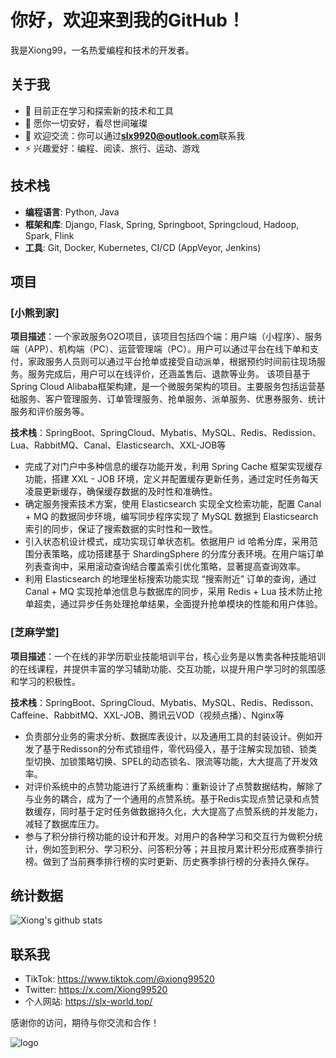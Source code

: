 # 你好，欢迎来到我的GitHub！

我是Xiong99，一名热爱编程和技术的开发者。

## 关于我

- 🌱 目前正在学习和探索新的技术和工具
- 💼 愿你一切安好，看尽世间璀璨
- 💬 欢迎交流：你可以通过**slx9920@outlook.com**联系我
- ⚡ 兴趣爱好：编程、阅读、旅行、运动、游戏

## 技术栈

- **编程语言**: Python, Java
- **框架和库**: Django, Flask, Spring, Springboot, Springcloud, Hadoop, Spark, Flink
- **工具**: Git, Docker, Kubernetes, CI/CD (AppVeyor, Jenkins)

## 项目

### [小熊到家]
**项目描述**：一个家政服务O2O项目，该项目包括四个端：用户端（小程序）、服务端（APP）、机构端（PC）、运营管理端（PC）。用户可以通过平台在线下单和支付，家政服务人员则可以通过平台抢单或接受自动派单，根据预约时间前往现场服务。服务完成后，用户可以在线评价，还涵盖售后、退款等业务。
该项目基于Spring Cloud Alibaba框架构建，是一个微服务架构的项目。主要服务包括运营基础服务、客户管理服务、订单管理服务、抢单服务、派单服务、优惠券服务、统计服务和评价服务等。

**技术栈**：SpringBoot、SpringCloud、Mybatis、MySQL、Redis、Redission、Lua、RabbitMQ、Canal、Elasticsearch、XXL-JOB等
- 完成了对门户中多种信息的缓存功能开发，利用 Spring Cache 框架实现缓存功能，搭建 XXL - JOB 环境，定义并配置缓存更新任务，通过定时任务每天凌晨更新缓存，确保缓存数据的及时性和准确性。
- 确定服务搜索技术方案，使用 Elasticsearch 实现全文检索功能，配置 Canal + MQ 的数据同步环境，编写同步程序实现了 MySQL 数据到 Elasticsearch 索引的同步，保证了搜索数据的实时性和一致性。
- 引入状态机设计模式，成功实现订单状态机。依据用户 id 哈希分库，采用范围分表策略，成功搭建基于 ShardingSphere 的分库分表环境。在用户端订单列表查询中，采用滚动查询结合覆盖索引优化策略，显著提高查询效率。
- 利用 Elasticsearch 的地理坐标搜索功能实现 “搜索附近” 订单的查询，通过 Canal + MQ 实现抢单池信息与数据库的同步，采用 Redis + Lua 技术防止抢单超卖，通过异步任务处理抢单结果，全面提升抢单模块的性能和用户体验。

### [芝麻学堂]
**项目描述**：一个在线的非学历职业技能培训平台，核心业务是以售卖各种技能培训的在线课程，并提供丰富的学习辅助功能、交互功能，以提升用户学习时的氛围感和学习的积极性。

**技术栈**：SpringBoot、SpringCloud、Mybatis、MySQL、Redis、Redisson、Caffeine、RabbitMQ、XXL-JOB、腾讯云VOD（视频点播）、Nginx等

- 负责部分业务的需求分析、数据库表设计，以及通用工具的封装设计。例如开发了基于Redisson的分布式锁组件，零代码侵入，基于注解实现加锁、锁类型切换、加锁策略切换、SPEL的动态锁名、限流等功能，大大提高了开发效率。
- 对评价系统中的点赞功能进行了系统重构：重新设计了点赞数据结构，解除了与业务的耦合，成为了一个通用的点赞系统。基于Redis实现点赞记录和点赞数缓存，同时基于定时任务做数据持久化，大大提高了点赞系统的并发能力，减轻了数据库压力。
- 参与了积分排行榜功能的设计和开发。对用户的各种学习和交互行为做积分统计，例如签到积分、学习积分、问答积分等；并且按月累计积分形成赛季排行榜。做到了当前赛季排行榜的实时更新、历史赛季排行榜的分表持久保存。

## 统计数据
![Xiong's github stats](https://github-readme-stats.vercel.app/api?username=slx-world&show_icons=true&icon_color=1104fc&text_color=yellow&bg_color=d2adb5)

## 联系我

- TikTok: https://www.tiktok.com/@xiong99520
- Twitter: https://x.com/Xiong99520
- 个人网站: https://slx-world.top/

感谢你的访问，期待与你交流和合作！

![logo](https://github.com/user-attachments/assets/70b78904-7be3-4170-9f35-ed9be4d395c2)

